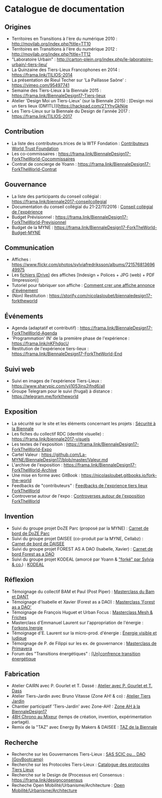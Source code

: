 
# Catalogue de documentation

## Origines
* Territoires en Transitions à l'ère du numérique 2010 : http://movilab.org/index.php?title=TT10
* Territoires en Transitions à l'ère du numérique 2012 : http://movilab.org/index.php?title=TT12
* "Laboratoire Urbain" : http://carton-plein.org/index.php/le-laboratoire-urbain/-tiers-lieu/
* La Quinzaine des Tiers-Lieux Francophones en 2014 : https://frama.link/TILIOS-2014
* La présentation de Rieul Techer sur 'La Paillasse Saône' : https://vimeo.com/95497741
* Semaine des Tiers-Lieux à la Biennale 2015 : https://frama.link/BiennaleDesign17-Tiers-lieux
* Atelier 'Design Moi un Tiers-Lieux' (sur la Biennale 2015) : [Design moi un tiers lieux (DM1TL)](https://hackpad.com/2TYhyGkNjje
* Les Tiers-Lieux sur la Biennale du Design de l'année 2017 : https://frama.link/TILIOS-2017

## Contribution
* La liste des contributeurs.trices de la WTF Fondation : [Contributeurs World Trust Foundation](https://hackpad.com/uX90pJaGf1o)
* Les co-commissaires : https://frama.link/BiennaleDesign17-ForkTheWorld-Cocommissaires
* Contrat de concierge de Yoann : https://frama.link/BiennaleDesign17-ForkTheWorld-Contrat

## Gouvernance
* La liste des participants du conseil collégial : https://frama.link/biennale2017-conseilcollegial
* Documentation du conseil collégial du 21-22/11/2016 : [Conseil collégial de l'expérience](https://hackpad.com/EBQ6ae0jDdQ)
* Budget Prévisionnel : https://frama.link/BiennaleDesign17-ForkTheWorld-Previsionnel
* Budget de la MYNE : https://frama.link/BiennaleDesign17-ForkTheWorld-Budget-MYNE

## Communication
* Affiches : https://www.flickr.com/photos/sylviafredriksson/albums/72157681369649975
* Les [fichiers (Drive)](https://drive.google.com/open?id=0B2bNimbuCtqsaEFsRFNuSVBONlk) des affiches [Indesign + Polices + JPG (web) + PDF (Impression)]
* Tutoriel pour fabriquer son affiche : [Comment crer une affiche annonce d'événement](https://hackpad.com/vET6Q2GELF1)
* (Non) Restitution : https://storify.com/nicolasloubet/biennaledesign17-forktheworld

## Événements
* Agenda (adaptatif et contributif) : https://frama.link/BiennaleDesign17-ForkTheWorld-Agenda
* 'Programmation' IN' de la première phase de l'expérience : https://frama.link/nKFhdgcU
* Restitution de l'expérience tiers-lieux : https://frama.link/BiennaleDesign17-ForkTheWorld-End

## Suivi web
* Suivi en images de l'expérience Tiers-Lieux : https://www.sharypic.com/yii1053jns2jfnd6/all
* Groupe Telegram pour le suivi (frugal) à distance : https://telegram.me/forktheworld

## Exposition
* La sécurité sur le site et les éléments concernant les projets : [Sécurité à la Biennale](https://hackpad.com/jAV2y2PvgKa)
* Les fiches du collectif RDC (identité visuelle) : https://frama.link/biennale2017-visuels
* Les textes de l'exposition : https://frama.link/BiennaleDesign17-ForkTheWorld-Expo
* Cartel Valeur : https://github.com/La-MYNE/BiennaleDesign17/blob/master/Valeur.md
* L'archive de l'exposition : https://frama.link/BiennaleDesign17-ForkTheWorld-Archive
* Une mise en forme avec GitBook : https://nicolasloubet.gitbooks.io/fork-the-world
* Feedbacks de "contributeurs" : [Feedbacks de l'exprience tiers lieux ForkTheWorld](https://hackpad.com/4RtjwanpAZK#:h=Alizée-:-&quot;Expositon-complète-m)
* Controverse autour de l'expo : [Controverses autour de l'exposition ForkTheWorld](https://hackpad.com/E6Hi1JpiqD5)

## Invention
* Suivi du groupe projet DoZE Parc (proposé par la MYNE) : [Carnet de bord de DoZE Parc](https://hackpad.com/98hpmej7KYH)
* Suivi du groupe projet DAISEE (co-produit par la MYNE, Cellabz) : [Carnet de bord de DAISEE](https://hackpad.com/ahuXu8dfACa)
* Suivi du groupe projet FOREST AS A DAO (Isabelle, Xavier) : [Carnet de bord Forest as a DAO](https://lpsprojects.hackpad.com/Forest-as-a-DAO-Organisation-globale-BZKOKbdfjyx)
* Suivi du groupe projet KODEAL (amorcé par Yoann & ["forké" par Sylvia & co.](http://movilab.org/index.php?title=Recherche_et_design_-_Les_nouvelles_formes_de_réciprocité_et_de_contractualisation)) : [KODEAL](http://movilab.org/index.php?title=KoDeal)

## Réflexion
* Témoignage du collectif BAM et Paul (Post Piper) : [Masterclass du Bam et DANT](https://storify.com/nicolasloubet/biennaledesign17-collectifbam-dant)
* Témoignage d'Isabelle et Xavier (Forest as a DAO) : [Masterclass 'Forest as a DAO'](https://storify.com/nicolasloubet/biennaledesign17-forest-dao)
* Témoignage de François Huguet et Urban Focus : [Masterclass Mesh & Friches](https://storify.com/nicolasloubet/biennaledesign17-mesh-friches)
* Masterclass d'Emmanuel Laurent sur l'appropriation de l'énergie : [Forkons lnergie](https://hackpad.com/Ll4iF2Xsz9G)
* Témoignage d'E. Laurent sur la micro-prod. d'énergie : [Énergie visible et ludique](https://storify.com/nicolasloubet/biennaledesign17-em-laurent-energie)
* Témoignage de P. de Filippi sur les ex. de gouvernance : [Masterclass de Primavera](https://storify.com/nicolasloubet/biennaledesign17-primavera-de-filippi)
* Forum des "Transitions énergétiques" : [(Un)confrence transition énergétique](https://storify.com/nicolasloubet/biennaledesign17-transition-gouvernance-energie)

## Fabrication
* Atelier CAIRN avec P. Gourlet et T. Dassé : [Atelier avec P. Gourlet et T. Dass](https://hackpad.com/EDBRa60zyms)
* Atelier Tiers-Jardin avec Bruno Vitasse (Zone AH! & co) : [Atelier Tiers Jardin](https://frama.link/BiennaleDesign17-ForkTheWorld-TiersJardin)
* Chantier participatif 'Tiers-Jardin' avec Zone-AH! : [Zone AH à la BiennaleDesign17](https://frama.link/BiennaleDesign17-ForkTheWorld-ZoneAH)
* [48H Chrono au Mixeur](https://hackpad.com/eAzMZztYIzi) (temps de création, invention, expérimentation partagé).
* Remix de la "TAZ" avec Energy By Makers & DAISEE : [TAZ de la Biennale](https://hackpad.com/RaNrSas8xnN)

## Recherche
* Recherche sur les Gouvernances Tiers-Lieux : [SAS SCIC ou... DAO (GovBootcamp)](https://hackpad.com/mYP9xSLvexh)
* Recherche sur les Protocoles Tiers-Lieux : [Catalogue des protocoles Tiers Lieux](https://hackpad.com/CbzN75WgWDa)
* Recherche sur le Design de (Processus en) Consensus : https://frama.link/designconsensus
* Recheche Open Mobilité/Urbanisme/Architecture : [Open Mobilité/Urbanisme/Architecture](https://hackpad.com/9DK2AWQvQYg)

